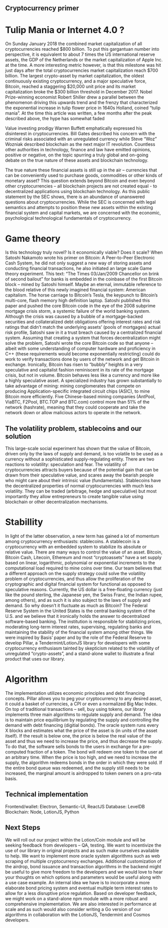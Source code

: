 ## Cryptocurrency primer

# Tulip Mania or Internet 4.0 ?  

On Sunday January 2018 the combined market capitalization of all cryptocurrencies reached $800 billion. To put this gargantuan number into perspective, it is equivalent to about 7 times the US international reserve assets, the GDP of the Netherlands or the market capitalization of Apple Inc. at the time. A more interesting metric however, is that this milestone was hit just days after the total cryptocurrencies market capitalization reach $700 billion. 
The largest crypto-asset by market capitalization, the oldest continuously existing cryptocurrency, and a major speculative force, Bitcoin, reached a staggering $20,000 unit price and its market capitalization broke the $300 billion threshold in December 2017. Nobel Prize-winning economist Robert Shiller drew a parallel between the phenomenon driving this upwards trend and the frenzy that characterized the exponential increase in tulip flower price in 1640s Holland, coined “tulip mania”. At the time this article was written, a few months after the peak described above, the hype has somewhat faded 

Value investing prodigy Warren Buffett emphatically expressed his disinterest in cryptocurrencies. Bill Gates described his concern with the criminal risks associated with an unregulated currency while Steve “Woz” Wozniak described blockchain as the next major IT revolution. Countless other authorities in technology, finance and law have emitted opinions, positive or negative, on the topic spurring a truly global and on-going debate on the true nature of these assets and blockchain technology.

The true nature these financial assets is still up in the air – currencies that can be conveniently used to purchase goods, commodities or other kinds of monetary asset? This question extends beyond Bitcoin and even beyond other cryptocurrencies – all blockchain projects are not created equal - to decentralized applications using blockchain technology. As this public statement by the SEC shows, there is an abundance of unanswered questions about cryptocurrencies. While the SEC is concerned with legal semantics and attempts to position these new assets within the existing financial system and capital markets, we are concerned with the economic, psychological technological fundamentals of cryptocurrency.

# Game theory

Is this technology truly novel? Is it economically viable? Does it scale? When Satoshi Nakamoto wrote his primer on Bitcoin: A Peer-to-Peer Electronic Cash System, he did not only suggest a new way of storing assets and conducting financial transactions, he also initiated an large scale Game theory experiment. This text: “The Times 03/Jan/2009 Chancellor on brink of second bailout” for banks is embedded in the coinbase of the first Bitcoin block – mined by Satoshi himself. Maybe an eternal, immutable reference to the blood relative of this newly imagined financial system: American capitalism. The horse carriage to Bitcoin’s Tesla, the keypunch to Bitcoin’s multi-core, flash memory high definition laptop. Satoshi published this paper and pushed the core Bitcoin code in the eye of the 2008 subprime mortgage crisis storm, a systemic failure of the world banking system. Although the crisis was caused by a bubble of a mortgage-backed securities and collateralized debt obligations offering interest rates and risk ratings that didn’t match the underlying assets’ (pools of mortgages) actual risk profile, Satoshi saw in it a trust breach caused by a centralized financial system. Assuming that creating a system that forces decentralization might solve the problem, Satoshi wrote the core Bitcoin code so that anyone – albeit with some understanding of computer hardware and proficiency in C++ (these requirements would become exponentially restricting) could do work to verify transactions done by users of the network and get Bitcoin in exchange. Ironically, Bitcoin has risen to “bubbly” heights in a very speculative and capitalist fashion reminiscent in its rate of the mortgage crisis, but not in volume. Bitcoin behaves less like a currency and more like a highly speculative asset. A specialized industry has grown substantially to take advantage of mining: mining conglomerates that compete on producing Application-specific integrated circuit chips (ASIC), to mine Bitcoin more efficiently.  Five Chinese-based mining companies (AntPool, ViaBTC, F2Pool, BTC.TOP and BTC.com) control more than 51% of the network (hashrate), meaning that they could cooperate and take the network down or allow malicious actors to operate in the network. 

## The volatility problem, stablecoins and our solution

This large-scale social experiment has shown that the value of Bitcoin, driven only by the laws of supply and demand, is too volatile to be used as a currency without a sophisticated supply-regulating entity. There are two reactions to volatility: speculation and fear. The volatility of cryptocurrencies attracts buyers because of the potential gain that can be drawn from their speculative value, and scares away the bearish people who might care about their intrinsic value (fundamentals). Stablecoins have the decentralized properties of normal cryptocurrencies with much less volatility. They can be traded (arbitrage, hedge and speculative) but most importantly they allow entrepreneurs to create tangible value using blockchain or other decentralization mechanisms.

# Stabillity
 In light of the latter observation, a new term has gained a lot of momentum among cryptocurrency enthusiasts: stablecoins. A stablecoin is a cryptocurrency with an embedded system to stabilize its absolute or relative value. There are many ways to control the value of an asset. Bitcoin, Bitcoin Cash, Litecoin, Ethereum and most “cryptoassets” have a set supply based on linear, logarithmic, polynomial or exponential increments to the computational load required to mine coins over time. Our team believes that a different approach on the supply strategy could solve the volatility problem of cryptocurrencies, and thus allow the proliferation of the cryptographic and digital financial system for functional as opposed to speculative reasons. Currently, the US dollar is a free-floating currency (just like the pound sterling, the Japanese yen, the Swiss Franc, the Indian rupee, among others), and as such it is also subject to the laws of supply and demand. So why doesn’t it fluctuate as much as Bitcoin? The Federal Reserve System in the United States is the central banking system of the U.S. and we believe that it ironically holds the answer to decentralized software-based banking. The institution is responsible for stabilizing prices, moderating long-term interest rates, supervising, regulating banks and maintaining the stability of the financial system among other things. We were inspired by Basis’ paper and by the role of the Federal Reserve to develop Pillar, a Tendermint/LotionJS library for developers with some cryptocurrency enthusiasm tainted by skepticism related to the volatility of unregulated “crypto-assets”, and a stand-alone wallet to illustrate a final product that uses our library.

# Algorithm
The implementation utilizes economic principles and debt financing concepts. Pillar allows you to peg your cryptocurrency to any desired asset, it could a basket of currencies, a CPI or even a normalized Big Mac Index. On top of traditional transactions – sell, buy using tokens, our library implements three main algorithms to regulate supply and demand. The idea is to maintain price equilibrium by regulating the supply and controlling the demand with debt financing (digitial bonds). The oracle system runs every X blocks and estimates what the price of the asset is (in units of the asset itself). If the result is below one, the price is below the real value of the asset and thus we need to increase the price, and thus decrease the supply. To do that, the software sells bonds to the users in exchange for a pre-computed fraction of a token. The bond will redeem one token to the user at an arbitrary time. When the price is too high, and we need to increase the supply, the algorithm redeems bonds in the order in which they were sold. If the entire bond queue was redeemed, and the supply still needs to be increased, the marginal amount is airdropped to token owners on a pro-rata basis.


 
## Technical implementation

Frontend/wallet: Electron, Semantic-UI, ReactJS
Database: LevelDB
Blockchain: Node, LotionJS, Python

## Next Steps

We will roll out our project within the Lotion/Coin module and will be seeking feedback from developers – QA, testing. We want to incentivize the use of our library in original projects and as such make ourselves available to help.
We want to implement more oracle system algorithms such as web scraping of multiple cryptocurrency exchanges. Additional customization of the airdrop, bond issuance and transaction algorithms in the backend might be useful to give more freedom to the developers and we would love to hear your thoughts on which options and parameters would be useful along with a use case example. An internal idea we have is to incorporate a more elaborate bond pricing system and eventual multiple term interest rates to allow for a less disruptive price regulation.
 Based on developer feedback, we might work on a stand-alone npm module with a more robust and comprehensive implementation. We are also interested in performance at scale and as such would also consider writing a Go version of our algorithms in collaboration with the LotionJS, Tendermint and Cosmos developers.




